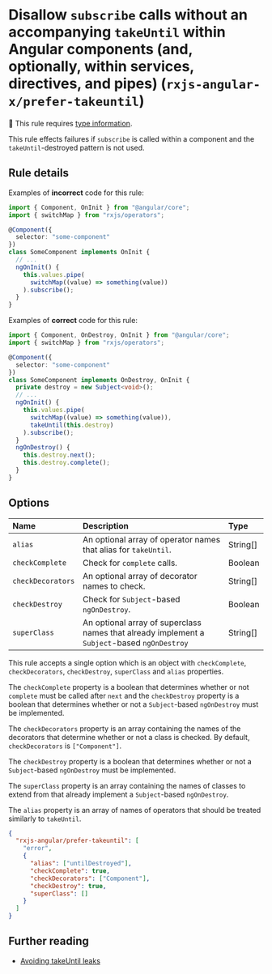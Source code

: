 # Disallow `subscribe` calls without an accompanying `takeUntil` within Angular components (and, optionally, within services, directives, and pipes) (`rxjs-angular-x/prefer-takeuntil`)

💭 This rule requires [type information](https://typescript-eslint.io/linting/typed-linting).

<!-- end auto-generated rule header -->

This rule effects failures if `subscribe` is called within a component and the `takeUntil`-destroyed pattern is not used.

## Rule details

Examples of **incorrect** code for this rule:

```ts
import { Component, OnInit } from "@angular/core";
import { switchMap } from "rxjs/operators";

@Component({
  selector: "some-component"
})
class SomeComponent implements OnInit {
  // ...
  ngOnInit() {
    this.values.pipe(
      switchMap((value) => something(value))
    ).subscribe();
  }
}
```

Examples of **correct** code for this rule:

```ts
import { Component, OnDestroy, OnInit } from "@angular/core";
import { switchMap } from "rxjs/operators";

@Component({
  selector: "some-component"
})
class SomeComponent implements OnDestroy, OnInit {
  private destroy = new Subject<void>();
  // ...
  ngOnInit() {
    this.values.pipe(
      switchMap((value) => something(value)),
      takeUntil(this.destroy)
    ).subscribe();
  }
  ngOnDestroy() {
    this.destroy.next();
    this.destroy.complete();
  }
}
```

## Options

<!-- begin auto-generated rule options list -->

| Name              | Description                                                                                  | Type     |
| :---------------- | :------------------------------------------------------------------------------------------- | :------- |
| `alias`           | An optional array of operator names that alias for `takeUntil`.                              | String[] |
| `checkComplete`   | Check for `complete` calls.                                                                  | Boolean  |
| `checkDecorators` | An optional array of decorator names to check.                                               | String[] |
| `checkDestroy`    | Check for `Subject`-based `ngOnDestroy`.                                                     | Boolean  |
| `superClass`      | An optional array of superclass names that already implement a `Subject`-based `ngOnDestroy` | String[] |

<!-- end auto-generated rule options list -->

This rule accepts a single option which is an object with `checkComplete`, `checkDecorators`, `checkDestroy`, `superClass` and `alias` properties.

The `checkComplete` property is a boolean that determines whether or not `complete` must be called after `next` and the `checkDestroy` property is a boolean that determines whether or not a `Subject`-based `ngOnDestroy` must be implemented.

The `checkDecorators` property is an array containing the names of the decorators that determine whether or not a class is checked. By default, `checkDecorators` is `["Component"]`.

The `checkDestroy` property is a boolean that determines whether or not a `Subject`-based `ngOnDestroy` must be implemented.

The `superClass` property is an array containing the names of classes to extend from that already implement a `Subject`-based `ngOnDestroy`.

The `alias` property is an array of names of operators that should be treated similarly to `takeUntil`.

```json
{
  "rxjs-angular/prefer-takeuntil": [
    "error",
    {
      "alias": ["untilDestroyed"],
      "checkComplete": true,
      "checkDecorators": ["Component"],
      "checkDestroy": true,
      "superClass": []
    }
  ]
}
```

## Further reading

- [Avoiding takeUntil leaks](https://ncjamieson.com/avoiding-takeuntil-leaks/)
